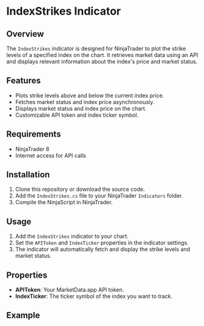# IndexStrikes Indicator

## Overview
The `IndexStrikes` indicator is designed for NinjaTrader to plot the strike levels of a specified index on the chart. It retrieves market data using an API and displays relevant information about the index's price and market status.

## Features
- Plots strike levels above and below the current index price.
- Fetches market status and index price asynchronously.
- Displays market status and index price on the chart.
- Customizable API token and index ticker symbol.

## Requirements
- NinjaTrader 8
- Internet access for API calls

## Installation
1. Clone this repository or download the source code.
2. Add the `IndexStrikes.cs` file to your NinjaTrader `Indicators` folder.
3. Compile the NinjaScript in NinjaTrader.

## Usage
1. Add the `IndexStrikes` indicator to your chart.
2. Set the `APIToken` and `IndexTicker` properties in the indicator settings.
3. The indicator will automatically fetch and display the strike levels and market status.

## Properties
- **APIToken**: Your MarketData.app API token.
- **IndexTicker**: The ticker symbol of the index you want to track.

## Example
